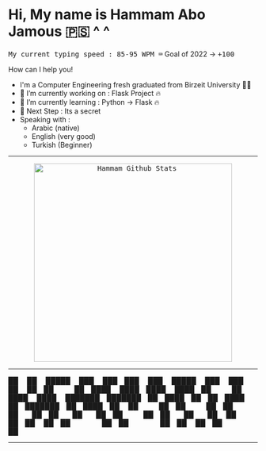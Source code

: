 # Hi, My name is Hammam Abo Jamous 🇵🇸 ^ ^

<kbd>My current typing speed : 85-95 WPM ⌨️</kbd> Goal of 2022 -> <kbd> +100 </kbd>

How can I help you! 


<!-- <p align = "center">

 <img src = "https://media2.giphy.com/media/iIqmM5tTjmpOB9mpbn/giphy.gif" width = 500 />
</p> -->


-    I'm a Computer Engineering fresh graduated from Birzeit University 🧑‍🎓
- 🔭 I’m currently working on : Flask Project 🔥 
- 🌱 I’m currently learning : Python -> Flask 🔥
- 🥅 Next Step : Its a secret
- Speaking with : 
   - Arabic (native)
   - English (very good)
   - Turkish (Beginner)

---

<p align = "center">
 <kbd>
  <img src = "https://github-readme-stats.vercel.app/api?username=hammamProg&show_icons=true&count_private=true&theme=react&hide_border=true&bg_color=0D1117" alt = "Hammam Github Stats" width = 400 >
</kbd>
 </p>
<!--  <img alt="Hammam streak" src="https://github-readme-streak-stats.herokuapp.com?user=hammamProg&theme=holi-theme&date_format=M%20j%5B%2C%20Y%5D&dates=DDDDDD&background=0D1117&ring=5ED4F4&fire=5ED4F4&currStreakNum=5ED4F4&sideNums=5ED4F4&currStreakLabel=F4F4F4&sideLabels=F4F4F4&border=0D1117&stroke=202A39">
  </p> -->


---
<p align="center">

██   ██  █████  ███    ███ ███    ███  █████  ███    ███ 
██   ██ ██   ██ ████  ████ ████  ████ ██   ██ ████  ████ 
███████ ███████ ██ ████ ██ ██ ████ ██ ███████ ██ ████ ██ 
██   ██ ██   ██ ██  ██  ██ ██  ██  ██ ██   ██ ██  ██  ██ 
██   ██ ██   ██ ██      ██ ██      ██ ██   ██ ██      ██                                                     

 </p>
 
---


